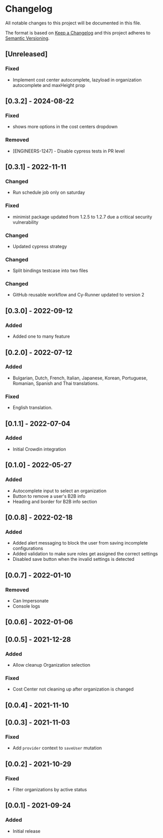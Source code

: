 # Changelog

All notable changes to this project will be documented in this file.

The format is based on [Keep a Changelog](http://keepachangelog.com/en/1.0.0/)
and this project adheres to [Semantic Versioning](http://semver.org/spec/v2.0.0.html).

## [Unreleased]

### Fixed

- Implement cost center autocomplete, lazyload in organization autocomplete and maxHeight prop

## [0.3.2] - 2024-08-22

### Fixed
- shows more options in the cost centers dropdown


### Removed
- [ENGINEERS-1247] - Disable cypress tests in PR level

## [0.3.1] - 2022-11-11

### Changed

- Run schedule job only on saturday

### Fixed

- minimist package updated from 1.2.5 to 1.2.7 due a critical security vulnerability


### Changed

- Updated cypress strategy

### Changed

- Split bindings testcase into two files

### Changed

- GitHub reusable workflow and Cy-Runner updated to version 2

## [0.3.0] - 2022-09-12

### Added

- Added one to many feature

## [0.2.0] - 2022-07-12

### Added

- Bulgarian, Dutch, French, Italian, Japanese, Korean, Portuguese, Romanian, Spanish and Thai translations.

### Fixed

- English translation.

## [0.1.1] - 2022-07-04

### Added

- Initial Crowdin integration

## [0.1.0] - 2022-05-27

### Added

- Autocomplete input to select an organization
- Button to remove a user's B2B info
- Heading and border for B2B info section

## [0.0.8] - 2022-02-18

### Added

- Added alert messaging to block the user from saving incomplete configurations
- Added validation to make sure roles get assigned the correct settings
- Disabled save button when the invalid settings is detected

## [0.0.7] - 2022-01-10

### Removed

- Can Impersonate
- Console logs

## [0.0.6] - 2022-01-06

## [0.0.5] - 2021-12-28

### Added

- Allow cleanup Organization selection

### Fixed

- Cost Center not cleaning up after organization is changed

## [0.0.4] - 2021-11-10

## [0.0.3] - 2021-11-03

### Fixed

- Add `provider` context to `saveUser` mutation

## [0.0.2] - 2021-10-29

### Fixed

- Filter organizations by active status

## [0.0.1] - 2021-09-24

### Added

- Initial release
